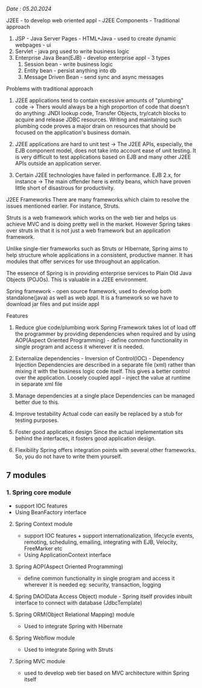 
*Date : 05.20.2024*


J2EE - to develop web oriented appl - J2EE Components - Traditional approach 
1. JSP - Java Server Pages - HTML+Java - used to create dynamic webpages - ui
2. Servlet - java prg used to write business logic
3. Enterprise Java Bean(EJB) - develop enterprise appl - 3 types
      1. Session bean - write business logic
      2. Entity bean - persist anything into db
      3. Message Driven Bean - send sync and async messages

Problems with traditional approach
1. J2EE applications tend to contain excessive amounts of "plumbing" code -> Thers would always be a high proportion of code that doesn't do anything: JNDI lookup code, Transfer Objects, try/catch blocks to acquire and release JDBC resources. Writing and maintaining such plumbing code proves a major drain on resources that should be focused on the application's business domain. 

2. J2EE applications are hard to unit test -> The J2EE APIs, especially, the EJB component model, does not take into account ease of unit testing. It is very difficult to test applications based on EJB and many other J2EE APIs outside an application server. 

3. Certain J2EE technologies have failed in performance. EJB 2.x, for instance -> The main offender here is entity beans, which have proven little short of disastrous for productivity.


J2EE Frameworks
There are many frameworks which claim to resolve the issues mentioned earlier. For instance, Struts.

Struts is a web framework which works on the web tier and helps us achieve MVC and is doing pretty well in the market. However Spring takes over struts in that it is not just a web framework but an application framework.

Unlike single-tier frameworks such as Struts or Hibernate, Spring aims to help structure whole applications in a consistent, productive manner. It has modules that offer services for use throughout an application.

The essence of Spring is in providing enterprise services to Plain Old Java Objects (POJOs). This is valuable in a J2EE environment.

Spring framework
    - open source framework, used to develop both standalone(java) as well as web appl. It is a framework so we have to download jar files and put inside appl

Features
1. Reduce glue code/plumbing work
Spring Framework takes lot of load off the programmer by providing dependencies when required and by using AOP(Aspect Oriented Programming) - define common functionality in single program and access it wherever it is needed. 

2. Externalize dependencies - Inversion of Control(IOC) - Dependency Injection
Dependencies are described in a separate file (xml) rather than mixing it with the business logic code itself. This gives a better control over the application.
   Loosely coupled appl - inject the value at runtime in separate xml file

3. Manage dependencies at a single place
Dependencies can be managed better due to this.

4. Improve testability
Actual code can easily be replaced by a stub for testing purposes.

5. Foster good application design
Since the actual implementation sits behind the interfaces, it fosters good application design.

6. Flexibility
Spring offers integration points with several other frameworks. So, you do not have to write them yourself. 

## 7 modules
### 1. Spring core module
  - support IOC features
  - Using BeanFactory interface

2. Spring Context module
      - support IOC features + support internationalization, lifecycle events, remoting, scheduling, emailing, integrating with EJB, Velocity, FreeMarker etc
      - Using ApplicationContext interface

3. Spring AOP(Aspect Oriented Programming)
      - define common functionality in single program and access it wherever it is needed
       eg: security, transaction, logging

4. Spring DAO(Data Access Object) module
       - Spring itself provides inbuilt interface to connect with database (JdbcTemplate)

5. Spring ORM(Object Relational Mapping) module
     - Used to integrate Spring with Hibernate

6. Spring Webflow module
     - Used to integrate Spring with Struts 

7. Spring MVC module
     - used to develop web tier based on MVC architecture within Spring itself

